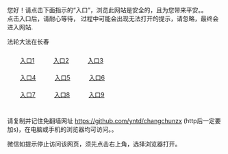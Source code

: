 您好！请点击下面指示的“入口”，浏览此网站是安全的，且为您带来平安。。 <br/>
点击入口后，请耐心等待， 过程中可能会出现无法打开的提示，请忽略，最终会进入网站. </br>

法轮大法在长春<br/>
<div style="padding:10px"><a style="margin:20px" target="_blank" href="https://djbpbe9rprbwp.cloudfront.net/2Qpsp?dcabal" id="ccLink1" rel="nofollow">入口1</a> <a target="_blank" style="margin:20px" href="https://d1vxbsrw1ybl7w.cloudfront.net/2Qpsp?rxrugz" id="ccLink2" rel="nofollow">入口2</a> <a style="margin:20px" target="_blank" href="https://dsq3nlrcqz7y6.cloudfront.net/2Qpsp?pcryb" id="ccLink3" rel="nofollow">入口3</a></div>

<div style="padding:10px" ><a style="margin:20px" target="_blank" href="https://djbpbe9rprbwp.cloudfront.net/2Qpsp?dcabal" id="ccLink4" rel="nofollow">入口4</a> <a style="margin:20px" href="https://d1vxbsrw1ybl7w.cloudfront.net/2Qpsp?rxrugz" target="_blank" id="ccLink5" rel="nofollow">入口5</a> <a style="margin:20px" href="https://dsq3nlrcqz7y6.cloudfront.net/2Qpsp?pcryb" target="_blank" id="ccLink6" rel="nofollow">入口6</a></div>

<div style="padding:10px"><a style="margin:20px" target="_blank" href="https://djbpbe9rprbwp.cloudfront.net/2Qpsp?dcabal" id="ccLink7" rel="nofollow">入口7</a> <a style="margin:20px" href="https://d1vxbsrw1ybl7w.cloudfront.net/2Qpsp?rxrugz" target="_blank" id="ccLink8" rel="nofollow">入口8</a> <a style="margin:20px" target="_blank" href="https://dsq3nlrcqz7y6.cloudfront.net/2Qpsp?pcryb" id="ccLink9" rel="nofollow">入口9</a></div>

<br/>



请复制并记住免翻墙网址 https://github.com/yntd/changchunzx (http后一定要加s)，在电脑或手机的浏览器均可访问。。<br/>

微信如提示停止访问该网页，须先点击右上角，选择浏览器打开。

